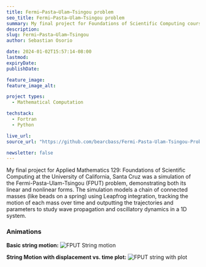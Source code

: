 ```yaml
---
title: Fermi–Pasta–Ulam–Tsingou problem
seo_title: Fermi–Pasta–Ulam–Tsingou problem
summary: My final project for Foundations of Scientific Computing course, creating a simulation of the Fermi-Pasta-Ulam-Tsingou (FPUT) problem.
description: 
slug: Fermi–Pasta–Ulam–Tsingou
author: Sebastian Osorio

date: 2024-01-02T15:57:14-08:00
lastmod: 
expiryDate: 
publishDate: 

feature_image: 
feature_image_alt: 

project types:
  - Mathematical Computation

techstack:
  - Fortran
  - Python

live_url: 
source_url: "https://github.com/bearcbass/Fermi-Pasta-Ulam-Tsingou-Problem"

newsletter: false
---
```


My final project for Applied Mathematics 129: Foundations of Scientific Computing at the University of California, Santa Cruz was a simulation of the Fermi-Pasta-Ulam-Tsingou (FPUT) problem, demonstrating both its linear and nonlinear forms. The simulation models a chain of connected masses (like beads on a spring) using Leapfrog integration, tracking the motion of each mass over time and outputting the trajectories and parameters to study wave propagation and oscillatory dynamics in a 1D system.

### Animations

**Basic string motion:**
![FPUT String motion](fput_string.gif)

**String Motion with displacement vs. time plot:**
![FPUT string with plot](string_with_plot.gif)